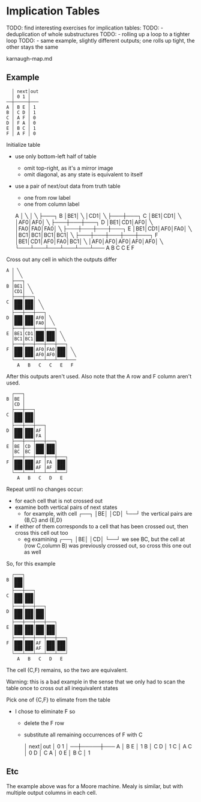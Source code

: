 # Implication Tables

TODO: find interesting exercises for implication tables:
TODO:   - deduplication of whole substructures
TODO:   - rolling up a loop to a tighter loop
TODO:   - same example, slightly different outputs; one rolls up tight, the other stays the same

karnaugh-map.md

## Example
      │ next│out
      │ 0 1 │
    ──┼─────┼───
    A │ B E │ 1
    B │ C D │ 1
    C │ A F │ 0
    D │ F A │ 0
    E │ B C │ 1
    F │ A F │ 0

Initialize table
 - use only bottom-left half of table
    - omit top-right, as it's a mirror image
    - omit diagonal, as any state is equivalent to itself
 - use a pair of next/out data from truth table
    - one from row label
    - one from column label


    A │ ╲
      │  ╲
      ├───┐
    B │BE1│ ╲
      │CD1│  ╲
      ├───┼───┐
    C │BE1│CD1│ ╲
      │AF0│AF0│  ╲
      ├───┼───┼───┐
    D │BE1│CD1│AF0│ ╲
      │FA0│FA0│FA0│  ╲
      ├───┼───┼───┼───┐
    E │BE1│CD1│AF0│FA0│ ╲
      │BC1│BC1│BC1│BC1│  ╲
      ├───┼───┼───┼───┼───┐
    F │BE1│CD1│AF0│FA0│BC1│ ╲
      │AF0│AF0│AF0│AF0│AF0│  ╲
      └───┴───┴───┴───┴───┴───
        A   B   C   C   E   F

Cross out any cell in which the outputs differ

    A │ ╲
      │  ╲
      ├───┐
    B │BE1│ ╲
      │CD1│  ╲
      ├───┼───┐
    C │███│███│ ╲
      │███│███│  ╲
      ├───┼───┼───┐
    D │███│███│AF0│ ╲
      │███│███│FA0│  ╲
      ├───┼───┼───┼───┐
    E │BE1│CD1│███│███│ ╲
      │BC1│BC1│███│███│  ╲
      ├───┼───┼───┼───┼───┐
    F │███│███│AF0│FA0│███│ ╲
      │███│███│AF0│AF0│███│  ╲
      └───┴───┴───┴───┴───┴───
        A   B   C   C   E   F

After this outputs aren't used.
Also note that the A row and F column aren't used.

      ┌───┐
    B │BE │
      │CD │
      ├───┼───┐
    C │███│███│
      │███│███│
      ├───┼───┼───┐
    D │███│███│AF │
      │███│███│FA │
      ├───┼───┼───┼───┐
    E │BE │CD │███│███│
      │BC │BC │███│███│
      ├───┼───┼───┼───┼───┐
    F │███│███│AF │FA │███│
      │███│███│AF │AF │███│
      └───┴───┴───┴───┴───┘
        A   B   C   D   E

Repeat until no changes occur:
 - for each cell that is not crossed out
 - examine both vertical pairs of next states
    - for example, with cell
      ┌──┐
      │BE│
      │CD│
      └──┘
      the vertical pairs are {B,C} and {E,D}
 - if either of them corresponds to a cell that has been crossed out, then cross this cell out too
    - eg examining
      ┌──┐
      │BE│
      │CD│
      └──┘
      we see BC, but the cell at (row C,column B) was previously crossed out,
      so cross this one out as well

So, for this example

      ┌───┐
    B │███│
      │███│
      ├───┼───┐
    C │███│███│
      │███│███│
      ├───┼───┼───┐
    D │███│███│███│
      │███│███│███│
      ├───┼───┼───┼───┐
    E │███│███│███│███│
      │███│███│███│███│
      ├───┼───┼───┼───┼───┐
    F │███│███│AF │███│███│
      │███│███│AF │███│███│
      └───┴───┴───┴───┴───┘
        A   B   C   D   E

The cell (C,F) remains, so the two are equivalent.

Warning: this is a bad example in the sense that we only had to scan the table once to cross out all inequivalent states


Pick one of {C,F} to elimate from the table
 - I chose to eliminate F so
    - delete the F row
    - substitute all remaining occurrences of F with C

      │ next│out
      │ 0 1 │
    ──┼─────┼───
    A │ B E │ 1
    B │ C D │ 1
    C │ A C │ 0
    D │ C A │ 0
    E │ B C │ 1

## Etc

The example above was for a Moore machine.
Mealy is similar, but with multiple output columns in each cell.
